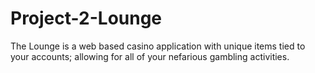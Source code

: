 # Project-2-Lounge
The Lounge is a web based casino application with unique items tied to your accounts; allowing for all of your nefarious gambling activities.
